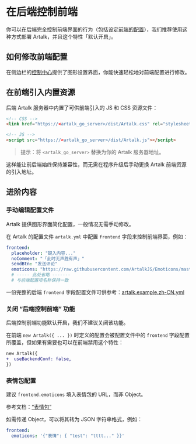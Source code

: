 # 在后端控制前端

你可以在后端完全控制前端界面的行为（包括设定[前端的配置](/guide/frontend/config)），我们推荐使用这种方式部署 Artalk，并且这个特性「默认开启」。

## 如何修改前端配置

在侧边栏的[控制中心](/guide/frontend/sidebar.md#控制中心)提供了图形设置界面，你能快速轻松地对前端配置进行修改。

## 在前端引入内置资源

后端 Artalk 服务器中内置了可供前端引入的 JS 和 CSS 资源文件：

```html
<!-- CSS -->
<link href="https://<artalk_go_server>/dist/Artalk.css" rel="stylesheet">

<!-- JS -->
<script src="https://<artalk_go_server>/dist/Artalk.js"></script>
```

> 提示：将 `<artalk_go_server>` 替换为你的 Artalk 服务器地址。

这样能让前后端始终保持兼容性，而无需在程序升级后手动更换 Artalk 前端资源的引入地址。

## 进阶内容

### 手动编辑配置文件

Artalk 提供图形界面简化配置，一般情况无需手动修改。

在 Artalk 的配置文件 `artalk.yml` 中配置 `frontend` 字段来控制前端界面，例如：

```yaml
frontend:
  placeholder: "键入内容..."
  noComment: "「此时无声胜有声」"
  sendBtn: "发送评论"
  emoticons: "https://raw.githubusercontent.com/ArtalkJS/Emoticons/master/grps/default.json"
  # ----- 此处省略 -------
  # 与前端配置项名称保持一致
```

一份完整的后端 `frontend` 字段配置文件可供参考：[artalk.example.zh-CN.yml](https://github.com/ArtalkJS/Artalk/blob/master/conf/artalk.example.zh-CN.yml)

### 关闭 “后端控制前端” 功能

后端控制前端功能默认开启，我们不建议关闭该功能。

在前端 `new Artalk({ ... })` 时定义的配置会被配置文件中的 `frontend` 字段配置所覆盖，但如果有需要也可以在前端禁用这个特性：

```diff
new Artalk({
+  useBackendConf: false,
})
```

### 表情包配置

建议 `frontend.emoticons` 填入表情包的 URL，而非 Object。

参考文档：[“表情包”](/guide/frontend/emoticons)

如需传递 Object，可以将其转为 JSON 字符串格式，例如：

```yaml
frontend:
  emoticons: '{"表情": { "test": "tttt..." }}'
```
